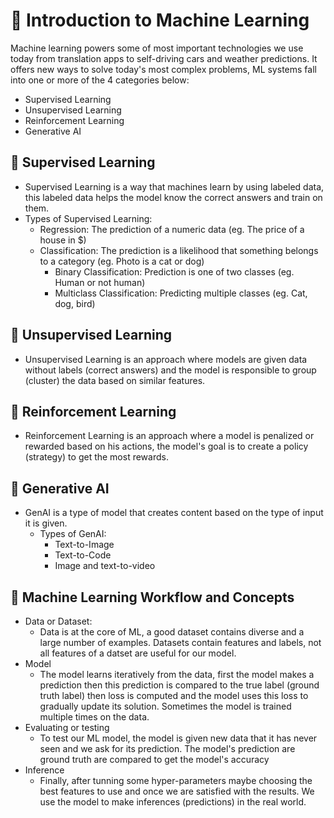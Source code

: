# 🧠 Introduction to Machine Learning

Machine learning powers some of most important technologies we use today from translation apps to self-driving cars and weather predictions. It offers new ways to solve today's most complex problems, ML systems fall into one or more of the 4 categories below:

- Supervised Learning
- Unsupervised Learning
- Reinforcement Learning
- Generative AI 

## 📌 Supervised Learning
- Supervised Learning is a way that machines learn by using labeled data, this labeled data helps the model know the correct answers and train on them.
- Types of Supervised Learning:
  - Regression: The prediction of a numeric data (eg. The price of a house in $)
  - Classification: The prediction is a likelihood that something belongs to a category (eg. Photo is a cat or dog)
    - Binary Classification: Prediction is one of two classes (eg. Human or not human)
    - Multiclass Classification: Predicting multiple classes (eg. Cat, dog, bird) 

## 📌 Unsupervised Learning
- Unsupervised Learning is an approach where models are given data without labels (correct answers) and the model is responsible to group (cluster) the data based on similar features.
  
## 📌 Reinforcement Learning
- Reinforcement Learning is an approach where a model is penalized or rewarded based on his actions, the model's goal is to create a policy (strategy) to get the most rewards.
  
## 📌 Generative AI
- GenAI is a type of model that creates content based on the type of input it is given.
  - Types of GenAI:
    - Text-to-Image
    - Text-to-Code
    - Image and text-to-video

## 📌 Machine Learning Workflow and Concepts
- Data or Dataset:
  - Data is at the core of ML, a good dataset contains diverse and a large number of examples. Datasets contain features and labels, not all features of a datset are useful for our model.
- Model
  - The model learns iteratively from the data, first the model makes a prediction then this prediction is compared to the true label (ground truth label) then loss is computed and the model uses this loss to gradually update its solution. Sometimes the model is trained multiple times on the data.
- Evaluating or testing
  - To test our ML model, the model is given new data that it has never seen and we ask for its prediction. The model's prediction are ground truth are compared to get the model's accuracy
- Inference
  - Finally, after tunning some hyper-parameters maybe choosing the best features to use and once we are satisfied with the results. We use the model to make inferences (predictions) in the real world.


